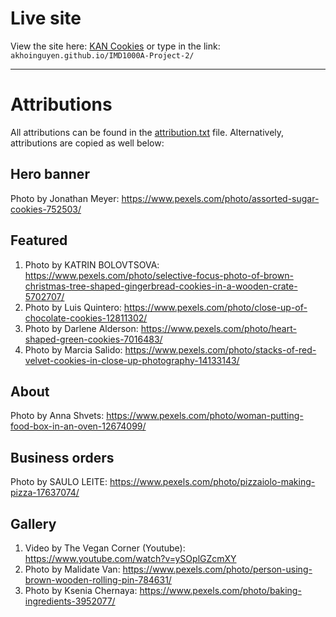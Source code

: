# Live site

View the site here: [KAN Cookies](https://akhoinguyen.github.io/IMD1000A-Project-2/) or type in the link: ```akhoinguyen.github.io/IMD1000A-Project-2/```

---

# Attributions

All attributions can be found in the [attribution.txt](https://github.com/akhoinguyen/IMD1000A-Project-2/blob/main/attributions.txt) file. Alternatively, attributions are copied as well below:

## Hero banner

Photo by Jonathan Meyer: https://www.pexels.com/photo/assorted-sugar-cookies-752503/

## Featured

1. Photo by KATRIN  BOLOVTSOVA: https://www.pexels.com/photo/selective-focus-photo-of-brown-christmas-tree-shaped-gingerbread-cookies-in-a-wooden-crate-5702707/
2. Photo by Luis Quintero: https://www.pexels.com/photo/close-up-of-chocolate-cookies-12811302/
3. Photo by Darlene Alderson: https://www.pexels.com/photo/heart-shaped-green-cookies-7016483/
4. Photo by Marcia Salido: https://www.pexels.com/photo/stacks-of-red-velvet-cookies-in-close-up-photography-14133143/

## About

Photo by Anna Shvets: https://www.pexels.com/photo/woman-putting-food-box-in-an-oven-12674099/

## Business orders

Photo by SAULO LEITE: https://www.pexels.com/photo/pizzaiolo-making-pizza-17637074/

## Gallery

1. Video by The Vegan Corner (Youtube): https://www.youtube.com/watch?v=ySOplGZcmXY
2. Photo by Malidate Van: https://www.pexels.com/photo/person-using-brown-wooden-rolling-pin-784631/
3. Photo by Ksenia Chernaya: https://www.pexels.com/photo/baking-ingredients-3952077/
